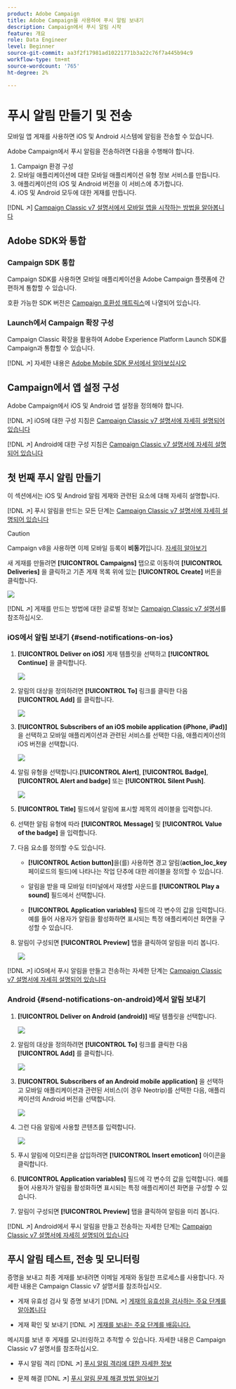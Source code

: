 ```yaml
---
product: Adobe Campaign
title: Adobe Campaign을 사용하여 푸시 알림 보내기
description: Campaign에서 푸시 알림 시작
feature: 개요
role: Data Engineer
level: Beginner
source-git-commit: aa3f2f17981ad10221771b3a22c76f7a445b94c9
workflow-type: tm+mt
source-wordcount: '765'
ht-degree: 2%

---
```


# 푸시 알림 만들기 및 전송

모바일 앱 게재를 사용하면 iOS 및 Android 시스템에 알림을 전송할 수 있습니다.

Adobe Campaign에서 푸시 알림을 전송하려면 다음을 수행해야 합니다.

1. Campaign 환경 구성
1. 모바일 애플리케이션에 대한 모바일 애플리케이션 유형 정보 서비스를 만듭니다.
1. 애플리케이션의 iOS 및 Android 버전을 이 서비스에 추가합니다.
1. iOS 및 Android 모두에 대한 게재를 만듭니다.

[!DNL :arrow_upper_right:]  [Campaign Classic v7 설명서에서 모바일 앱을 시작하는 방법을 알아봅니다](https://experienceleague.adobe.com/docs/campaign-classic/using/sending-messages/sending-push-notifications/about-mobile-app-channel.html)

## Adobe SDK와 통합

### Campaign SDK 통합

Campaign SDK를 사용하면 모바일 애플리케이션을 Adobe Campaign 플랫폼에 간편하게 통합할 수 있습니다.

호환 가능한 SDK 버전은 [Campaign 호환성 매트릭스](../start/compatibility-matrix.md#MobileSDK)에 나열되어 있습니다.

<!--
[!DNL :arrow_upper_right:] Learn how to integrate Campaign Android and iOS SDKs with your app in [this section](../config/push-config.md)
-->


### Launch에서 Campaign 확장 구성

Campaign Classic 확장을 활용하여 Adobe Experience Platform Launch SDK를 Campaign과 통합할 수 있습니다.

[!DNL :arrow_upper_right:] 자세한 내용은  [Adobe Mobile SDK 문서에서 알아보십시오](https://aep-sdks.gitbook.io/docs/using-mobile-extensions/adobe-campaignclassic)

## Campaign에서 앱 설정 구성

Adobe Campaign에서 iOS 및 Android 앱 설정을 정의해야 합니다.

[!DNL :arrow_upper_right:] iOS에 대한 구성 지침은  [Campaign Classic v7 설명서에 자세히 설명되어 있습니다](https://experienceleague.adobe.com/docs/campaign-classic/using/sending-messages/sending-push-notifications/configure-the-mobile-app/configuring-the-mobile-application.html?lang=en#sending-messages)

[!DNL :arrow_upper_right:] Android에 대한 구성 지침은  [Campaign Classic v7 설명서에 자세히 설명되어 있습니다](https://experienceleague.adobe.com/docs/campaign-classic/using/sending-messages/sending-push-notifications/configure-the-mobile-app/configuring-the-mobile-application-android.html?lang=en#sending-messages)

## 첫 번째 푸시 알림 만들기

이 섹션에서는 iOS 및 Android 알림 게재와 관련된 요소에 대해 자세히 설명합니다.

[!DNL :arrow_upper_right:] 푸시 알림을 만드는 모든 단계는  [Campaign Classic v7 설명서에 자세히 설명되어 있습니다](https://experienceleague.adobe.com/docs/campaign-classic/using/sending-messages/sending-push-notifications/creating-notifications.html?lang=en)

>[!CAUTION]
>
>Campaign v8을 사용하면 이제 모바일 등록이 **비동기**&#x200B;입니다. [자세히 알아보기](../dev/staging.md)

새 게재를 만들려면 **[!UICONTROL Campaigns]** 탭으로 이동하여 **[!UICONTROL Deliveries]** 을 클릭하고 기존 게재 목록 위에 있는 **[!UICONTROL Create]** 버튼을 클릭합니다.

![](assets/delivery_step_1.png)

[!DNL :arrow_upper_right:] 게재를 만드는 방법에 대한 글로벌 정보는  [Campaign Classic v7 설명서](https://experienceleague.adobe.com/docs/campaign-classic/using/sending-messages/key-steps-when-creating-a-delivery/steps-about-delivery-creation-steps.html?lang=en#sending-messages)를 참조하십시오.

### iOS에서 알림 보내기 {#send-notifications-on-ios}

1. **[!UICONTROL Deliver on iOS]** 게재 템플릿을 선택하고 **[!UICONTROL Continue]** 을 클릭합니다.

   ![](assets/push-template-ios.png)

1. 알림의 대상을 정의하려면 **[!UICONTROL To]** 링크를 클릭한 다음 **[!UICONTROL Add]** 를 클릭합니다.

   ![](assets/push-ios-select-target.png)

1. **[!UICONTROL Subscribers of an iOS mobile application (iPhone, iPad)]** 을 선택하고 모바일 애플리케이션과 관련된 서비스를 선택한 다음, 애플리케이션의 iOS 버전을 선택합니다.

   ![](assets/push-ios-subscribers.png)

1. 알림 유형을 선택합니다.**[!UICONTROL Alert]**, **[!UICONTROL Badge]**, **[!UICONTROL Alert and badge]** 또는 **[!UICONTROL Silent Push]**.

   ![](assets/push-ios-alert.png)

1. **[!UICONTROL Title]** 필드에서 알림에 표시할 제목의 레이블을 입력합니다.

1. 선택한 알림 유형에 따라 **[!UICONTROL Message]** 및 **[!UICONTROL Value of the badge]** 을 입력합니다.

1. 다음 요소를 정의할 수도 있습니다.

   * **[!UICONTROL Action button]**&#x200B;을(를) 사용하면 경고 알림(**action_loc_key** 페이로드의 필드)에 나타나는 작업 단추에 대한 레이블을 정의할 수 있습니다.

   * 알림을 받을 때 모바일 터미널에서 재생할 사운드를 **[!UICONTROL Play a sound]** 필드에서 선택합니다.

   * **[!UICONTROL Application variables]** 필드에 각 변수의 값을 입력합니다. 예를 들어 사용자가 알림을 활성화하면 표시되는 특정 애플리케이션 화면을 구성할 수 있습니다.

1. 알림이 구성되면 **[!UICONTROL Preview]** 탭을 클릭하여 알림을 미리 봅니다.

   ![](assets/push-ios-preview.png)

[!DNL :arrow_upper_right:] iOS에서 푸시 알림을 만들고 전송하는 자세한 단계는  [Campaign Classic v7 설명서에 자세히 설명되어 있습니다](https://experienceleague.adobe.com/docs/campaign-classic/using/sending-messages/sending-push-notifications/creating-notifications.html?lang=en#sending-notifications-on-ios)

### Android {#send-notifications-on-android}에서 알림 보내기

1. **[!UICONTROL Deliver on Android (android)]** 배달 템플릿을 선택합니다.

   ![](assets/push-template-android.png)

1. 알림의 대상을 정의하려면 **[!UICONTROL To]** 링크를 클릭한 다음 **[!UICONTROL Add]** 를 클릭합니다.

   ![](assets/push-android-select-target.png)

1. **[!UICONTROL Subscribers of an Android mobile application]** 을 선택하고 모바일 애플리케이션과 관련된 서비스(이 경우 Neotrip)를 선택한 다음, 애플리케이션의 Android 버전을 선택합니다.

   ![](assets/push-ios-subscribers.png)

1. 그런 다음 알림에 사용할 콘텐츠를 입력합니다.

   ![](assets/push-android-content.png)

1. 푸시 알림에 이모티콘을 삽입하려면 **[!UICONTROL Insert emoticon]** 아이콘을 클릭합니다.

1. **[!UICONTROL Application variables]** 필드에 각 변수의 값을 입력합니다. 예를 들어 사용자가 알림을 활성화하면 표시되는 특정 애플리케이션 화면을 구성할 수 있습니다.

1. 알림이 구성되면 **[!UICONTROL Preview]** 탭을 클릭하여 알림을 미리 봅니다.

   <!--![](assets/push-android-preview.png)-->

[!DNL :arrow_upper_right:] Android에서 푸시 알림을 만들고 전송하는 자세한 단계는  [Campaign Classic v7 설명서에 자세히 설명되어 있습니다](https://experienceleague.adobe.com/docs/campaign-classic/using/sending-messages/sending-push-notifications/creating-notifications.html?lang=en#sending-notifications-on-android)

## 푸시 알림 테스트, 전송 및 모니터링

증명을 보내고 최종 게재를 보내려면 이메일 게재와 동일한 프로세스를 사용합니다. 자세한 내용은 Campaign Classic v7 설명서를 참조하십시오.

* 게재 유효성 검사 및 증명 보내기
   [!DNL :arrow_upper_right:] [게재의 유효성을 검사하는 주요 단계를 알아봅니다](https://experienceleague.adobe.com/docs/campaign-classic/using/sending-messages/key-steps-when-creating-a-delivery/steps-validating-the-delivery.html)

* 게재 확인 및 보내기
   [!DNL :arrow_upper_right:] [게재를 보내는 주요 단계를 배웁니다.](https://experienceleague.adobe.com/docs/campaign-classic/using/sending-messages/key-steps-when-creating-a-delivery/steps-sending-the-delivery.html?lang=en)

메시지를 보낸 후 게재를 모니터링하고 추적할 수 있습니다. 자세한 내용은 Campaign Classic v7 설명서를 참조하십시오.

* 푸시 알림 격리
   [!DNL :arrow_upper_right:] [푸시 알림 격리에 대한 자세한 정보](https://experienceleague.adobe.com/docs/campaign-classic/using/sending-messages/monitoring-deliveries/understanding-quarantine-management.html?lang=en#push-notification-quarantines)

* 문제 해결
   [!DNL :arrow_upper_right:] [푸시 알림 문제 해결 방법 알아보기](https://experienceleague.adobe.com/docs/campaign-classic/using/sending-messages/sending-push-notifications/troubleshooting.html?lang=en)